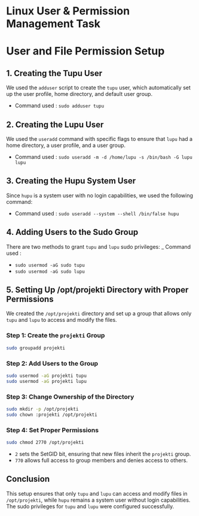 # Linux User & Permission Management Task  


# User and File Permission Setup


## 1. Creating the Tupu User
We used the `adduser` script to create the `tupu` user, which automatically set up the user profile, home directory, and default user group.
- Command used : `sudo adduser tupu`

## 2. Creating the Lupu User
We used the `useradd` command with specific flags to ensure that `lupu` had a home directory, a user profile, and a user group.

- Command used : `sudo useradd -m -d /home/lupu -s /bin/bash -G lupu lupu`

## 3. Creating the Hupu System User
Since `hupu` is a system user with no login capabilities, we used the following command:

- Command used : `sudo useradd --system --shell /bin/false hupu`

## 4. Adding Users to the Sudo Group
There are two methods to grant `tupu` and `lupu` sudo privileges:
_ Command used :
- `sudo usermod -aG sudo tupu`
- `sudo usermod -aG sudo lupu`


## 5. Setting Up /opt/projekti Directory with Proper Permissions
We created the `/opt/projekti` directory and set up a group that allows only `tupu` and `lupu` to access and modify the files.

### Step 1: Create the `projekti` Group
```bash
sudo groupadd projekti
```

### Step 2: Add Users to the Group
```bash
sudo usermod -aG projekti tupu
sudo usermod -aG projekti lupu
```

### Step 3: Change Ownership of the Directory
```bash
sudo mkdir -p /opt/projekti
sudo chown :projekti /opt/projekti
```

### Step 4: Set Proper Permissions
```bash
sudo chmod 2770 /opt/projekti
```
- `2` sets the SetGID bit, ensuring that new files inherit the `projekti` group.
- `770` allows full access to group members and denies access to others.

## Conclusion
This setup ensures that only `tupu` and `lupu` can access and modify files in `/opt/projekti`, while `hupu` remains a system user without login capabilities. The sudo privileges for `tupu` and `lupu` were configured successfully.
